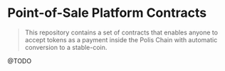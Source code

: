 # Point-of-Sale Platform Contracts
> This repository contains a set of contracts that enables anyone to accept tokens as a payment inside the Polis Chain with automatic conversion to a stable-coin.

@TODO